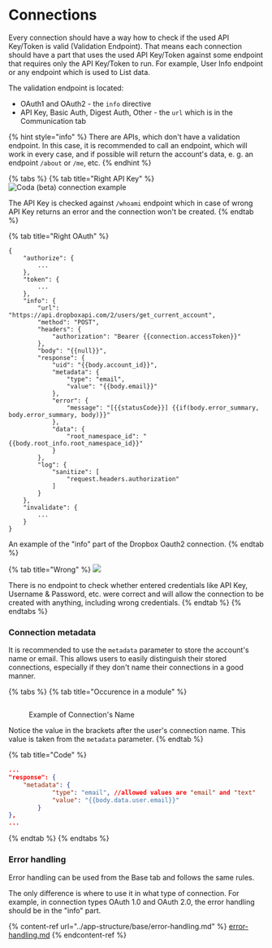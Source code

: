 # Connections

Every connection should have a way how to check if the used API Key/Token is valid (Validation Endpoint). That means each connection should have a part that uses the used API Key/Token against some endpoint that requires only the API Key/Token to run. For example, User Info endpoint or any endpoint which is used to List data.

The validation endpoint is located:

* OAuth1 and OAuth2 - the `info` directive
* API Key, Basic Auth, Digest Auth, Other - the `url` which is in the Communication tab

{% hint style="info" %}
There are APIs, which don't have a validation endpoint. In this case, it is recommended to call an endpoint, which will work in every case, and if possible will return the account's data, e. g. an endpoint `/about` or `/me`, etc.
{% endhint %}

{% tabs %}
{% tab title="Right API Key" %}
![Coda (beta) connection example](../.gitbook/assets/connectionsUrlExampleOtherRight.png)

The API Key is checked against `/whoami` endpoint which in case of wrong API Key returns an error and the connection won't be created.
{% endtab %}

{% tab title="Right OAuth" %}
```
{
    "authorize": {
        ...
    },
    "token": {
        ...
    },
    "info": {
        "url": "https://api.dropboxapi.com/2/users/get_current_account",
        "method": "POST",
        "headers": {
            "authorization": "Bearer {{connection.accessToken}}"
        },
        "body": "{{null}}",
        "response": {
            "uid": "{{body.account_id}}",
            "metadata": {
                "type": "email",
                "value": "{{body.email}}"
            },
            "error": {
                "message": "[{{statusCode}}] {{if(body.error_summary, body.error_summary, body)}}"
            },
            "data": {
                "root_namespace_id": "{{body.root_info.root_namespace_id}}"
            }
        },
        "log": {
            "sanitize": [
                "request.headers.authorization"
            ]
        }
    },
    "invalidate": {
        ...
    }
}
```



An example of the "info" part of the Dropbox Oauth2 connection.
{% endtab %}

{% tab title="Wrong" %}
![](../.gitbook/assets/connectionsUrlExampleWrong.png)

There is no endpoint to check whether entered credentials like API Key, Username & Password, etc. were correct and will allow the connection to be created with anything, including wrong credentials.
{% endtab %}
{% endtabs %}

### Connection metadata

It is recommended to use the `metadata` parameter to store the account's name or email. This allows users to easily distinguish their stored connections, especially if they don't name their connections in a good manner.

{% tabs %}
{% tab title="Occurence in a module" %}
<figure><img src="../.gitbook/assets/image (21).png" alt=""><figcaption><p>Example of Connection's Name</p></figcaption></figure>

Notice the value in the brackets after the user's connection name. This value is taken from the `metadata` parameter.
{% endtab %}

{% tab title="Code" %}
```json
...
"response": {
	"metadata": {
            "type": "email", //allowed values are "email" and "text"
            "value": "{{body.data.user.email}}"
        }
},
...
```
{% endtab %}
{% endtabs %}

### Error handling

Error handling can be used from the Base tab and follows the same rules.

The only difference is where to use it in what type of connection. For example, in connection types OAuth 1.0 and OAuth 2.0, the error handling should be in the "info" part.

{% content-ref url="../app-structure/base/error-handling.md" %}
[error-handling.md](../app-structure/base/error-handling.md)
{% endcontent-ref %}
